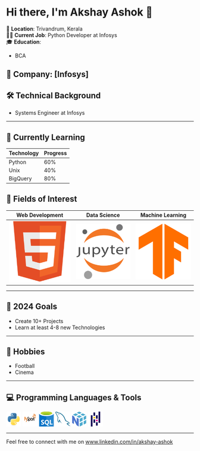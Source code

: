 # Hi there, I'm Akshay Ashok 👋

📍 **Location**: Trivandrum, Kerala  
👨‍💻 **Current Job**: Python Developer at Infosys  
🎓 **Education**:  
- BCA
  
🏢 **Company**: [Infosys]
---

## 🛠️ Technical Background
- Systems Engineer at Infosys  

---

## 🌱 Currently Learning

| Technology | Progress |
|------------|----------|
| Python     | 60%      |
| Unix       | 40%      |
| BigQuery   | 80%      |

## 🚀 Fields of Interest

| Web Development | Data Science | Machine Learning |
|-----------------|--------------|------------------|
| ![Web Development](https://raw.githubusercontent.com/devicons/devicon/master/icons/html5/html5-original.svg) | ![Data Science](https://raw.githubusercontent.com/devicons/devicon/master/icons/jupyter/jupyter-original-wordmark.svg) | ![Machine Learning](https://raw.githubusercontent.com/devicons/devicon/master/icons/tensorflow/tensorflow-original.svg) |

---

## 🎯 2024 Goals
- Create 10+ Projects  
- Learn at least 4-8 new Technologies

---

## 🎨 Hobbies
- Football
- Cinema

---

## 💻 Programming Languages & Tools

<p>
  <a href="#"><img src="https://raw.githubusercontent.com/devicons/devicon/master/icons/python/python-original.svg" alt="python" width="40" height="40"/></a>
  <a href="#"><img src="https://github.com/Ajanya-Augustin/Ajanya-Augustin/blob/main/pyspark.png?raw=true" alt="pyspark" width="40" height="40"/></a>
  <a href="#"><img src="https://github.com/Ajanya-Augustin/Ajanya-Augustin/blob/main/sql.png?raw=true" alt="sql" width="40" height="40"/></a>
  <a href="#"><img src="https://raw.githubusercontent.com/devicons/devicon/master/icons/mysql/mysql-original.svg" alt="mysql" width="40" height="40"/></a>
  <a href="#"><img src="https://raw.githubusercontent.com/devicons/devicon/master/icons/numpy/numpy-original.svg" alt="numpy" width="40" height="40"/></a>
  <a href="#"><img src="https://raw.githubusercontent.com/devicons/devicon/master/icons/pandas/pandas-original.svg" alt="pandas" width="40" height="40"/></a>
</p>

---

Feel free to connect with me on www.linkedin.com/in/akshay-ashok
